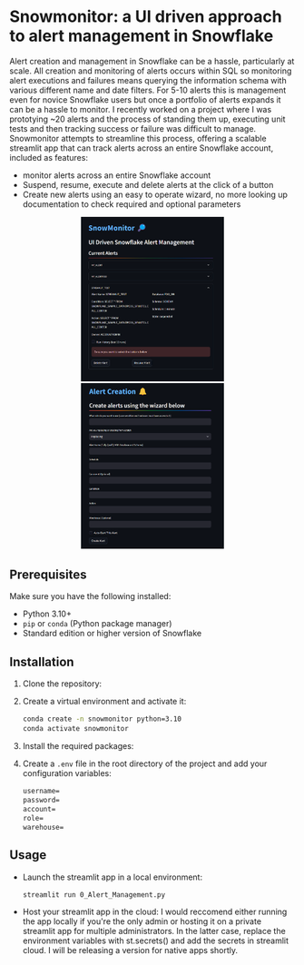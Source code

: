# Snowmonitor: a UI driven approach to alert management in Snowflake

Alert creation and management in Snowflake can be a hassle, particularly at scale.  All creation and monitoring of alerts occurs within SQL so monitoring alert executions and failures means querying the information schema with various different name and date filters.  For 5-10 alerts this is management even for novice Snowflake users but once a portfolio of alerts expands it can be a hassle to monitor.  I recently worked on a project where I was prototying ~20 alerts and the process of standing them up, executing unit tests and then tracking success or failure was difficult to manage.  Snowmonitor attempts to streamline this process, offering a scalable streamlit app that can track alerts across an entire Snowflake account, included as features:
- monitor alerts across an entire Snowflake account
- Suspend, resume, execute and delete alerts at the click of a button
- Create new alerts using an easy to operate wizard, no more looking up documentation to check required and optional parameters

<p align="center">
  <img src="snomonitor_images\alert_management.png" alt="Image 2" width="50%">
  <img src="snomonitor_images\alert_creation.png" alt="Image 1" width="50%">
</p>

## Prerequisites

Make sure you have the following installed:
- Python 3.10+
- `pip` or `conda` (Python package manager)
- Standard edition or higher version of Snowflake

## Installation

1. Clone the repository:

2. Create a virtual environment and activate it:
    ```bash
    conda create -n snowmonitor python=3.10
    conda activate snowmonitor
    ```
3. Install the required packages:

4. Create a `.env` file in the root directory of the project and add your configuration variables:
    ```plaintext
    username=
    password=
    account=
    role=
    warehouse=
    ```

## Usage

- Launch the streamlit app in a local environment:
    ```bash
    streamlit run 0_Alert_Management.py
    ```

- Host your streamlit app in the cloud:
    I would reccomend either running the app locally if you're the only admin or hosting it on a private streamlit app for multiple administrators.  In the latter case, replace the environment variables with st.secrets() and add the secrets in streamlit cloud.  I will be releasing a version for native apps shortly.
